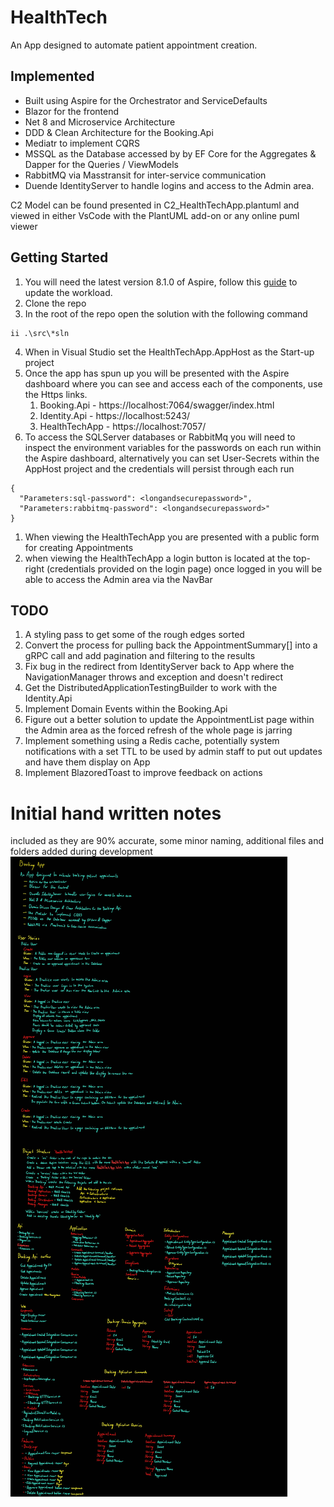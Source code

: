 # HealthTech
An App designed to automate patient appointment creation.

## Implemented
- Built using Aspire for the Orchestrator and ServiceDefaults
- Blazor for the frontend
- Net 8 and Microservice Architecture
- DDD & Clean Architecture for the Booking.Api
- Mediatr to implement CQRS
- MSSQL as the Database accessed by by EF Core for the Aggregates & Dapper for the Queries / ViewModels
- RabbitMQ via Masstransit for inter-service communication
- Duende IdentityServer to handle logins and access to the Admin area.

C2 Model can be found presented in C2_HealthTechApp.plantuml and viewed in either VsCode with the PlantUML add-on or any online puml viewer

## Getting Started

1. You will need the latest version 8.1.0 of Aspire, follow this [guide](https://learn.microsoft.com/en-us/dotnet/aspire/fundamentals/setup-tooling?tabs=windows&pivots=visual-studio) to update the workload.
1. Clone the repo
1. In the root of the repo open the solution with the following command
``` 
ii .\src\*sln
```
4. When in Visual Studio set the HealthTechApp.AppHost as the Start-up project
1. Once the app has spun up you will be presented with the Aspire dashboard where you can see and access each of the components, use the Https links.
   1. Booking.Api - https://localhost:7064/swagger/index.html
	1. Identity.Api - https://localhost:5243/
	1. HealthTechApp - https://localhost:7057/
1. To access the SQLServer databases or RabbitMq you will need to inspect the environment variables for the passwords on each run within the Aspire dashboard, alternatively you can set User-Secrets within the AppHost project and the credentials will persist through each run
```
{
  "Parameters:sql-password": <longandsecurepassword>",
  "Parameters:rabbitmq-password": <longandsecurepassword>"
}
```
1. When viewing the HealthTechApp you are presented with a public form for creating Appointments
1. when viewing the HealthTechApp a login button is located at the top-right (credentials provided on the login page) once logged in you will be able to access the Admin area via the NavBar


## TODO
1. A styling pass to get some of the rough edges sorted
1. Convert the process for pulling back the AppointmentSummary[] into a gRPC call and add pagination and filtering to the results
1. Fix bug in the redirect from IdentityServer back to App where the NavigationManager throws and exception and doesn't redirect
1. Get the DistributedApplicationTestingBuilder to work with the Identity.Api
1. Implement Domain Events within the Booking.Api
1. Figure out a better solution to update the AppointmentList page within the Admin area as the forced refresh of the whole page is jarring
1. Implement something using a Redis cache, potentially system notifications with a set TTL to be used by admin staff to put out updates and have them display on App
1. Implement BlazoredToast to improve feedback on actions


# Initial hand written notes
included as they are 90% accurate, some minor naming, additional files and folders added during development
![Notes](6BTechTestNotes.jpg)

